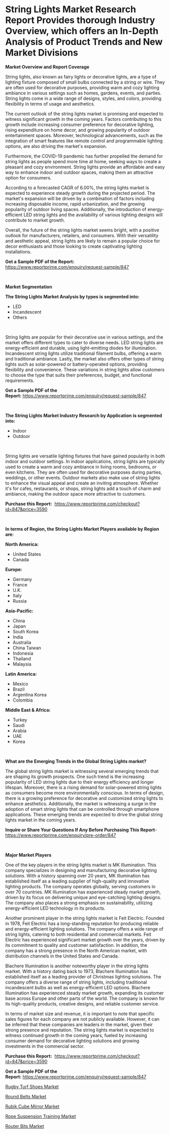 <p><h1>String Lights Market Research Report Provides thorough Industry Overview, which offers an In-Depth Analysis of Product Trends and New Market Divisions</h1></p><p><strong>Market Overview and Report Coverage</strong></p>
<p><p>String lights, also known as fairy lights or decorative lights, are a type of lighting fixture composed of small bulbs connected by a string or wire. They are often used for decorative purposes, providing warm and cozy lighting ambiance in various settings such as homes, gardens, events, and parties. String lights come in a wide range of designs, styles, and colors, providing flexibility in terms of usage and aesthetics.</p><p>The current outlook of the string lights market is promising and expected to witness significant growth in the coming years. Factors contributing to this growth include increasing consumer preference for decorative lighting, rising expenditure on home decor, and growing popularity of outdoor entertainment spaces. Moreover, technological advancements, such as the integration of smart features like remote control and programmable lighting options, are also driving the market's expansion.</p><p>Furthermore, the COVID-19 pandemic has further propelled the demand for string lights as people spend more time at home, seeking ways to create a pleasant and cozy environment. String lights provide an affordable and easy way to enhance indoor and outdoor spaces, making them an attractive option for consumers.</p><p>According to a forecasted CAGR of 6.00%, the string lights market is expected to experience steady growth during the projected period. The market's expansion will be driven by a combination of factors including increasing disposable income, rapid urbanization, and the growing popularity of outdoor living spaces. Additionally, the introduction of energy-efficient LED string lights and the availability of various lighting designs will contribute to market growth.</p><p>Overall, the future of the string lights market seems bright, with a positive outlook for manufacturers, retailers, and consumers. With their versatility and aesthetic appeal, string lights are likely to remain a popular choice for decor enthusiasts and those looking to create captivating lighting installations.</p></p>
<p><strong>Get a Sample PDF of the Report:</strong> <a href="https://www.reportprime.com/enquiry/request-sample/847">https://www.reportprime.com/enquiry/request-sample/847</a></p>
<p>&nbsp;</p>
<p><strong>Market Segmentation</strong></p>
<p><strong>The String Lights Market Analysis by types is segmented into:</strong></p>
<p><ul><li>LED</li><li>Incandescent</li><li>Others</li></ul></p>
<p>&nbsp;</p>
<p><p>String lights are popular for their decorative use in various settings, and the market offers different types to cater to diverse needs. LED string lights are energy-efficient and durable, using light-emitting diodes for illumination. Incandescent string lights utilize traditional filament bulbs, offering a warm and traditional ambiance. Lastly, the market also offers other types of string lights such as solar-powered or battery-operated options, providing flexibility and convenience. These variations in string lights allow customers to choose the type that suits their preferences, budget, and functional requirements.</p></p>
<p><strong>Get a Sample PDF of the Report:</strong>&nbsp;<a href="https://www.reportprime.com/enquiry/request-sample/847">https://www.reportprime.com/enquiry/request-sample/847</a></p>
<p>&nbsp;</p>
<p><strong>The String Lights Market Industry Research by Application is segmented into:</strong></p>
<p><ul><li>Indoor</li><li>Outdoor</li></ul></p>
<p>&nbsp;</p>
<p><p>String lights are versatile lighting fixtures that have gained popularity in both indoor and outdoor settings. In indoor applications, string lights are typically used to create a warm and cozy ambiance in living rooms, bedrooms, or even kitchens. They are often used for decorative purposes during parties, weddings, or other events. Outdoor markets also make use of string lights to enhance the visual appeal and create an inviting atmosphere. Whether it's for cafes, restaurants, or shops, string lights add a touch of charm and ambiance, making the outdoor space more attractive to customers.</p></p>
<p><strong>Purchase this Report:</strong>&nbsp; <a href="https://www.reportprime.com/checkout?id=847&price=3590">https://www.reportprime.com/checkout?id=847&price=3590</a></p>
<p>&nbsp;</p>
<p><strong>In terms of Region, the String Lights Market Players available by Region are:</strong></p>
<p>
    <p> <strong> North America: </strong>
        <ul>
            <li>United States</li>
            <li>Canada</li>
        </ul>
        </p> 
    <p> <strong> Europe: </strong>
        <ul>
            <li>Germany</li>
            <li>France</li>
            <li>U.K.</li>
            <li>Italy</li>
            <li>Russia</li>
        </ul>
        </p> 
    <p> <strong> Asia-Pacific: </strong>
        <ul>
            <li>China</li>
            <li>Japan</li>
            <li>South Korea</li>
            <li>India</li>
            <li>Australia</li>
            <li>China Taiwan</li>
            <li>Indonesia</li>
            <li>Thailand</li>
            <li>Malaysia</li>
        </ul>
        </p> 
    <p> <strong> Latin America: </strong>
        <ul>
            <li>Mexico</li>
            <li>Brazil</li>
            <li>Argentina Korea</li>
            <li>Colombia</li>
        </ul>
        </p> 
    <p> <strong> Middle East & Africa: </strong>
        <ul>
            <li>Turkey</li>
            <li>Saudi</li>
            <li>Arabia</li>
            <li>UAE</li>
            <li>Korea</li>
        </ul>
    </p>
    </p>
<p>&nbsp;</p>
<p><strong>What are the Emerging Trends in the Global String Lights market?</strong></p>
<p><p>The global string lights market is witnessing several emerging trends that are shaping its growth prospects. One such trend is the increasing popularity of LED string lights due to their energy efficiency and longer lifespan. Moreover, there is a rising demand for solar-powered string lights as consumers become more environmentally conscious. In terms of design, there is a growing preference for decorative and customized string lights to enhance aesthetics. Additionally, the market is witnessing a surge in the adoption of smart string lights that can be controlled through smartphone applications. These emerging trends are expected to drive the global string lights market in the coming years.</p></p>
<p><strong>Inquire or Share Your Questions If Any Before Purchasing This Report</strong>- <a href="https://www.reportprime.com/enquiry/pre-order/847">https://www.reportprime.com/enquiry/pre-order/847</a></p>
<p>&nbsp;</p>
<p><strong>Major Market Players</strong></p>
<p><p>One of the key players in the string lights market is MK Illumination. This company specializes in designing and manufacturing decorative lighting solutions. With a history spanning over 20 years, MK Illumination has established itself as a leading supplier of high-quality and innovative lighting products. The company operates globally, serving customers in over 70 countries. MK Illumination has experienced steady market growth, driven by its focus on delivering unique and eye-catching lighting designs. The company also places a strong emphasis on sustainability, utilizing energy-efficient LED technology in its products.</p><p>Another prominent player in the string lights market is Feit Electric. Founded in 1978, Feit Electric has a long-standing reputation for producing reliable and energy-efficient lighting solutions. The company offers a wide range of string lights, catering to both residential and commercial markets. Feit Electric has experienced significant market growth over the years, driven by its commitment to quality and customer satisfaction. In addition, the company has a strong presence in the North American market, with distribution channels in the United States and Canada.</p><p>Blachere Illumination is another noteworthy player in the string lights market. With a history dating back to 1973, Blachere Illumination has established itself as a leading provider of Christmas lighting solutions. The company offers a diverse range of string lights, including traditional incandescent bulbs as well as energy-efficient LED options. Blachere Illumination has experienced steady market growth, expanding its customer base across Europe and other parts of the world. The company is known for its high-quality products, creative designs, and reliable customer service.</p><p>In terms of market size and revenue, it is important to note that specific sales figures for each company are not publicly available. However, it can be inferred that these companies are leaders in the market, given their strong presence and reputation. The string lights market is expected to witness continued growth in the coming years, fueled by increasing consumer demand for decorative lighting solutions and growing investments in the commercial sector.</p></p>
<p><strong>Purchase this Report:</strong>&nbsp;&nbsp;<a href="https://www.reportprime.com/checkout?id=847&price=3590">https://www.reportprime.com/checkout?id=847&price=3590</a></p>
<p></p>
<p><strong>Get a Sample PDF of the Report:</strong>&nbsp;<a href="https://www.reportprime.com/enquiry/request-sample/847">https://www.reportprime.com/enquiry/request-sample/847</a></p>
<p><p><a href="https://github.com/mabutironaldo/Market-Research-Report-List-2/blob/main/rugby-turf-shoes-market.md">Rugby Turf Shoes Market</a></p><p><a href="https://github.com/FassouRP/Market-Research-Report-List-2/blob/main/round-belts-market.md">Round Belts Market</a></p><p><a href="https://github.com/castoriffic/Market-Research-Report-List-2/blob/main/rubik-cube-mirror-market.md">Rubik Cube Mirror Market</a></p><p><a href="https://github.com/rexevange/Market-Research-Report-List-2/blob/main/rope-suspension-training-market.md">Rope Suspension Training Market</a></p><p><a href="https://github.com/ashepherd82/Market-Research-Report-List-2/blob/main/router-bits-market.md">Router Bits Market</a></p></p>